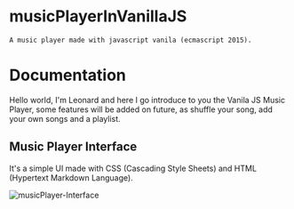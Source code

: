 # musicPlayerInVanillaJS
	A music player made with javascript vanila (ecmascript 2015).

# Documentation

 Hello world, I'm Leonard and here I go introduce to you the Vanila JS Music Player, some features will be added on future, as shuffle your song, 
add your own songs and a playlist.

## Music Player Interface

It's a simple UI made with CSS (Cascading Style Sheets) and HTML (Hypertext Markdown Language).

<img align="center" src="https://cdn.discordapp.com/attachments/930798381163495454/983781188936290354/unknown.png?size=4096" alt="musicPlayer-Interface" />



